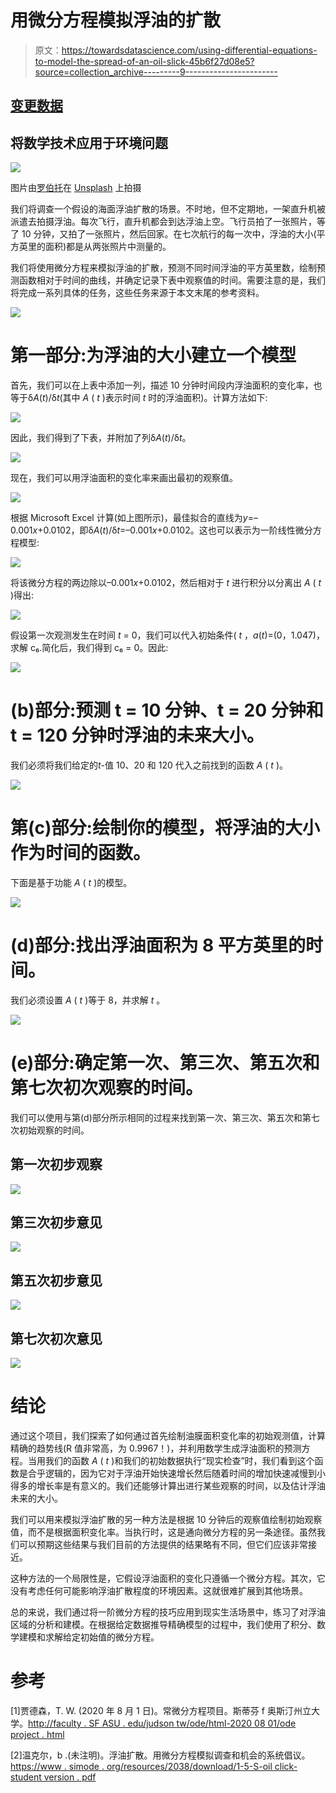 # 用微分方程模拟浮油的扩散

> 原文：<https://towardsdatascience.com/using-differential-equations-to-model-the-spread-of-an-oil-slick-45b6f27d08e5?source=collection_archive---------9----------------------->

## [变更数据](https://towardsdatascience.com/tagged/data-for-change)

## 将数学技术应用于环境问题

![](img/e5f198c6c8e4a34b8afff5690737340a.png)

图片由[罗伯托](https://unsplash.com/@topikito)在 [Unsplash](https://unsplash.com/photos/Z1LrpFdog9k) 上拍摄

我们将调查一个假设的海面浮油扩散的场景。不时地，但不定期地，一架直升机被派遣去拍摄浮油。每次飞行，直升机都会到达浮油上空。飞行员拍了一张照片，等了 10 分钟，又拍了一张照片，然后回家。在七次航行的每一次中，浮油的大小(平方英里的面积)都是从两张照片中测量的。

我们将使用微分方程来模拟浮油的扩散，预测不同时间浮油的平方英里数，绘制预测函数相对于时间的曲线，并确定记录下表中观察值的时间。需要注意的是，我们将完成一系列具体的任务，这些任务来源于本文末尾的参考资料。

![](img/aa49eae9acc595777a48975b71d9fa6e.png)

# 第一部分:为浮油的大小建立一个模型

首先，我们可以在上表中添加一列，描述 10 分钟时间段内浮油面积的变化率，也等于δ*A*(*t*)/δ*t*(其中 *A* ( *t* )表示时间 *t* 时的浮油面积)。计算方法如下:

![](img/324ca182dc52915a29857efc1ab76002.png)

因此，我们得到了下表，并附加了列δ*A*(*t*)/δ*t*。

![](img/d775da5eeb36f11d0cbf12acdf51631e.png)

现在，我们可以用浮油面积的变化率来画出最初的观察值。

![](img/bdf5414dffc6b836a524cc8b10586d87.png)

根据 Microsoft Excel 计算(如上图所示)，最佳拟合的直线为*y*=–0.001*x*+0.0102，即δ*A*(*t*)/δ*t*=–0.001*x*+0.0102。这也可以表示为一阶线性微分方程模型:

![](img/646efb61ce0754878c7aa93cdcd1e62e.png)

将该微分方程的两边除以–0.001*x*+0.0102，然后相对于 *t* 进行积分以分离出 *A* ( *t* )得出:

![](img/15d075bd257e2aa92337113ae79ec5c8.png)

假设第一次观测发生在时间 *t* = 0，我们可以代入初始条件( *t* ，*a*(*t*)=(0，1.047)，求解 c₆.简化后，我们得到 c₆ = 0。因此:

![](img/30af5f7d409a1219d6c0d1a1283158dc.png)

# (b)部分:预测 t = 10 分钟、t = 20 分钟和 t = 120 分钟时浮油的未来大小。

我们必须将我们给定的*t*-值 10、20 和 120 代入之前找到的函数 *A* ( *t* )。

![](img/b22ead62b467e9366d23cca387de66dc.png)

# 第(c)部分:绘制你的模型，将浮油的大小作为时间的函数。

下面是基于功能 *A* ( *t* )的模型。

![](img/cf516be99af2cf65a05601847c675f00.png)

# (d)部分:找出浮油面积为 8 平方英里的时间。

我们必须设置 *A* ( *t* )等于 8，并求解 *t* 。

![](img/6d36dcadaa700c116581b3853f292ed5.png)

# (e)部分:确定第一次、第三次、第五次和第七次初次观察的时间。

我们可以使用与第(d)部分所示相同的过程来找到第一次、第三次、第五次和第七次初始观察的时间。

## 第一次初步观察

![](img/9ad2b26f788501b4c411d90f77a05ff1.png)

## 第三次初步意见

![](img/b0387c984cf580de4125236a4d04da2e.png)

## 第五次初步意见

![](img/77b437722f9972cff4c26c6cd7c1128f.png)

## 第七次初次意见

![](img/b3607d26077e6fa66b02fca0fb995a59.png)

# 结论

通过这个项目，我们探索了如何通过首先绘制油膜面积变化率的初始观测值，计算精确的趋势线(R 值非常高，为 0.9967！)，并利用数学生成浮油面积的预测方程。当用我们的函数 *A* ( *t* )和我们的初始数据执行“现实检查”时，我们看到这个函数是合乎逻辑的，因为它对于浮油开始快速增长然后随着时间的增加快速减慢到小得多的增长率是有意义的。我们还能够计算出进行某些观察的时间，以及估计浮油未来的大小。

我们可以用来模拟浮油扩散的另一种方法是根据 10 分钟后的观察值绘制初始观察值，而不是根据面积变化率。当执行时，这是通向微分方程的另一条途径。虽然我们可以预期这些结果与我们目前的方法提供的结果略有不同，但它们应该非常接近。

这种方法的一个局限性是，它假设浮油面积的变化只遵循一个微分方程。其次，它没有考虑任何可能影响浮油扩散程度的环境因素。这就很难扩展到其他场景。

总的来说，我们通过将一阶微分方程的技巧应用到现实生活场景中，练习了对浮油区域的分析和建模。在根据给定数据推导精确模型的过程中，我们使用了积分、数学建模和求解给定初始值的微分方程。

# 参考

[1]贾德森，T. W. (2020 年 8 月 1 日)。常微分方程项目。斯蒂芬 f 奥斯汀州立大学。[http://faculty . SF ASU . edu/judson tw/ode/html-2020 08 01/ode project . html](http://faculty.sfasu.edu/judsontw/ode/html-20200801/odeproject.html)

[2]温克尔，b .(未注明)。浮油扩散。用微分方程模拟调查和机会的系统倡议。[https://www . simode . org/resources/2038/download/1-5-S-oil click-student version . pdf](https://www.simiode.org/resources/2038/download/1-5-S-OilSlick-StudentVersion.pdf)